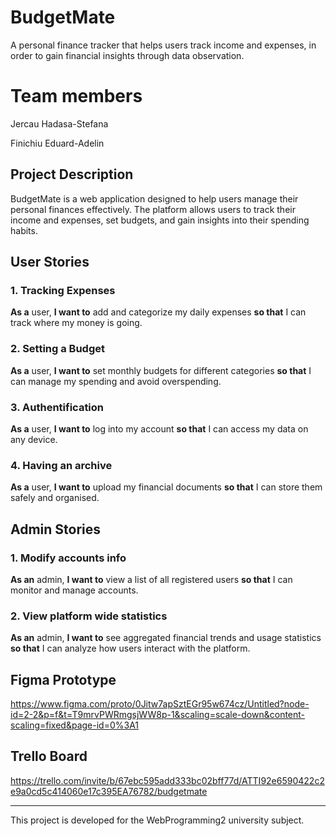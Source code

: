 # BudgetMate
A personal finance tracker that helps users track income and expenses, in order to gain financial insights through data observation.

# Team members
Jercau Hadasa-Stefana  

Finichiu Eduard-Adelin

## Project Description
BudgetMate is a web application designed to help users manage their personal finances effectively. The platform allows users to track their income and expenses, set budgets, and gain insights into their spending habits. 

## User Stories

### 1. Tracking Expenses
**As a** user, **I want to** add and categorize my daily expenses **so that** I can track where my money is going.

### 2. Setting a Budget
**As a** user, **I want to** set monthly budgets for different categories **so that** I can manage my spending and avoid overspending.

### 3. Authentification
**As a** user, **I want to** log into my account **so that** I can access my data on any device.

### 4. Having an archive
**As a** user, **I want to** upload my financial documents **so that** I can store them safely and organised.

## Admin Stories

### 1. Modify accounts info
**As an** admin, **I want to** view a list of all registered users **so that** I can monitor and manage accounts.

### 2. View platform wide statistics
**As an** admin, **I want to** see aggregated financial trends and usage statistics **so that** I can analyze how users interact with the platform.

## Figma Prototype
https://www.figma.com/proto/0Jitw7apSztEGr95w674cz/Untitled?node-id=2-2&p=f&t=T9mrvPWRmgsjWW8p-1&scaling=scale-down&content-scaling=fixed&page-id=0%3A1

## Trello Board
https://trello.com/invite/b/67ebc595add333bc02bff77d/ATTI92e6590422c2e9a0cd5c414060e17c395EA76782/budgetmate

---

This project is developed for the WebProgramming2 university subject.

